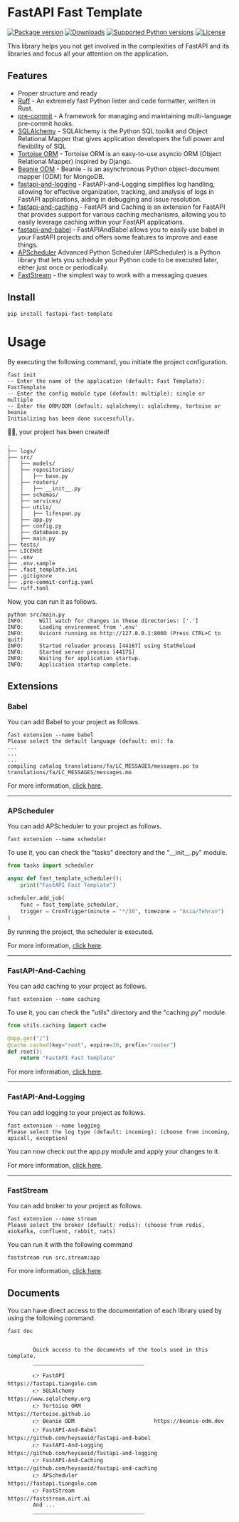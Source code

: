# FastAPI Fast Template
[![Package version](https://img.shields.io/pypi/v/fastapi-fast-template?color=%2334D058&label=pypi%20package)](https://pypi.org/project/fastapi-fast-template/)
[![Downloads](https://img.shields.io/pypi/dm/fastapi-fast-template)](https://pypi.org/project/fastapi-fast-template/)
[![Supported Python versions](https://img.shields.io/pypi/pyversions/fastapi-fast-template.svg?color=%2334D058)](https://pypi.org/project/fastapi-fast-template/)
[![License](https://img.shields.io/badge/License-MIT-green.svg)](https://github.com/heysaeid/fastapi-fast-template/blob/master/LICENSE)

This library helps you not get involved in the complexities of FastAPI and its libraries and focus all your attention on the application.


## Features
- Proper structure and ready
- [Ruff](https://github.com/astral-sh/ruff) - An extremely fast Python linter and code formatter, written in Rust.
- [pre-commit](https://pre-commit.com/) - A framework for managing and maintaining multi-language pre-commit hooks.
- [SQLAlchemy](https://sqlalchemy.org/) - SQLAlchemy is the Python SQL toolkit and Object Relational Mapper that gives application developers the full power and flexibility of SQL
- [Tortoise ORM](https://tortoise.github.io/) - Tortoise ORM is an easy-to-use asyncio ORM (Object Relational Mapper) inspired by Django.
- [Beanie ODM](https://beanie-odm.dev/) - Beanie - is an asynchronous Python object-document mapper (ODM) for MongoDB.
- [fastapi-and-logging](https://github.com/heysaeid/fastapi-and-logging) - FastAPI-and-Logging simplifies log handling, allowing for effective organization, tracking, and analysis of logs in FastAPI applications, aiding in debugging and issue resolution.
- [fastapi-and-caching](https://github.com/heysaeid/fastapi-and-caching) - FastAPI and Caching is an extension for FastAPI that provides support for various caching mechanisms, allowing you to easily leverage caching within your FastAPI applications.
- [fastapi-and-babel](https://github.com/heysaeid/fastapi-and-babel.git) - FastAPIAndBabel allows you to easily use babel in your FastAPI projects and offers some features to improve and ease things.
- [APScheduler](https://apscheduler.readthedocs.io/en/3.x/) Advanced Python Scheduler (APScheduler) is a Python library that lets you schedule your Python code to be executed later, either just once or periodically.
- [FastStream](https://faststream.airt.ai/latest/) - the simplest way to work with a messaging queues



## Install
```
pip install fastapi-fast-template
```


# Usage
By executing the following command, you initiate the project configuration.

```shell
fast init
-- Enter the name of the application (default: Fast Template): FastTemplate
-- Enter the config module type (default: multiple): single or multiple
-- Enter the ORM/ODM (default: sqlalchemy): sqlalchemy, tortoise or beanie
Initializing has been done successfully.
```
🥳🥳, your project has been created!


```
.
├── logs/
├── src/
│   ├── models/
│   ├── repositories/
│   │   ├── base.py
│   ├── routers/
│   │   ├── __init__.py
│   ├── schemas/
│   ├── services/
│   ├── utils/
│   │   ├── lifespan.py
│   ├── app.py
│   ├── config.py
│   ├── database.py
│   ├── main.py
├── tests/
├── LICENSE
├── .env
├── .env.sample
├── .fast_template.ini
├── .gitignore
├── .pre-commit-config.yaml
└── ruff.toml
```
Now, you can run it as follows.
```shell
python src/main.py
INFO:     Will watch for changes in these directories: ['.']
INFO:     Loading environment from '.env'
INFO:     Uvicorn running on http://127.0.0.1:8000 (Press CTRL+C to quit)
INFO:     Started reloader process [44167] using StatReload
INFO:     Started server process [44175]
INFO:     Waiting for application startup.
INFO:     Application startup complete.
```

## Extensions
### Babel
You can add Babel to your project as follows.
```
fast extension --name babel
Please select the default language (default: en): fa
...
...
...
compiling catalog translations/fa/LC_MESSAGES/messages.po to translations/fa/LC_MESSAGES/messages.mo

```
For more information, [click here](https://github.com/heysaeid/fastapi-and-babel).

<hr>

### APScheduler
You can add APScheduler to your project as follows.
```
fast extension --name scheduler
```
To use it, you can check the "tasks" directory and the "\_\_init__.py" module.
```python
from tasks import scheduler

async def fast_template_scheduler():
    print("FastAPI Fast Template")

scheduler.add_job(
    func = fast_template_scheduler,
    trigger = CronTrigger(minute = "*/30", timezone = "Asia/Tehran")
)
```
By running the project, the scheduler is executed.

For more information, [click here](https://apscheduler.readthedocs.io/en/3.x/).
<hr>

### FastAPI-And-Caching
You can add caching to your project as follows.
```
fast extension --name caching
```

To use it, you can check the "utils" directory and the "caching.py" module.
```python
from utils.caching import cache

@app.get("/")
@cache.cached(key="root", expire=30, prefix="router")
def root():
    return "FastAPI Fast Template"
```

For more information, [click here](https://github.com/heysaeid/fastapi-and-caching).

<hr>

### FastAPI-And-Logging
You can add logging to your project as follows.
```
fast extension --name logging
Please select the log type (default: incoming): (choose from incoming, apicall, exception)
```
You can now check out the app.py module and apply your changes to it.

For more information, [click here](https://github.com/heysaeid/fastapi-and-logging).

<hr>

### FastStream
You can add broker to your project as follows.
```
fast extension --name stream
Please select the broker (default: redis): (choose from redis, aiokafka, confluent, rabbit, nats)
```
You can run it with the following command
‍‍‍‍‍
```shell
faststream run src.stream:app
```

For more information, [click here](https://github.com/airtai/faststream).


## Documents
You can have direct access to the documentation of each library used by using the following command.
```shell
fast doc


        Quick access to the documents of the tools used in this template.
        ___________________________________

        👉 FastAPI                            https://fastapi.tiangolo.com
        👉 SQLAlchemy                         https://www.sqlalchemy.org
        👉 Tortoise ORM                       https://tortoise.github.io
        👉 Beanie ODM                         https://beanie-odm.dev
        👉 FastAPI-And-Babel                  https://github.com/heysaeid/fastapi-and-babel
        👉 FastAPI-And-Logging                https://github.com/heysaeid/fastapi-and-logging
        👉 FastAPI-And-Caching                https://github.com/heysaeid/fastapi-and-caching
        👉 APScheduler                        https://fastapi.tiangolo.com
        👉 FastStream                         https://faststream.airt.ai
        And ...
        ___________________________________

```
